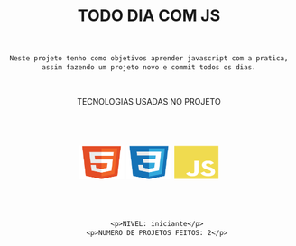  <center>

# TODO DIA COM JS
<br>

    Neste projeto tenho como objetivos aprender javascript com a pratica, assim fazendo um projeto novo e commit todos os dias.

<br>


  TECNOLOGIAS USADAS NO PROJETO

  #
  <br><div>
  <img align="center" alt="HTML" height="60" width="80" src="https://raw.githubusercontent.com/devicons/devicon/master/icons/html5/html5-original.svg">
  <img align="center" alt="CSS" height="60" width="80" src="https://raw.githubusercontent.com/devicons/devicon/master/icons/css3/css3-original.svg">
  <img align="center" alt="Js" height="60" width="80" src="https://raw.githubusercontent.com/devicons/devicon/master/icons/javascript/javascript-plain.svg">
  </div>
  <br>
 
 #
 
        <p>NIVEL: iniciante</p>
        <p>NUMERO DE PROJETOS FEITOS: 2</p>